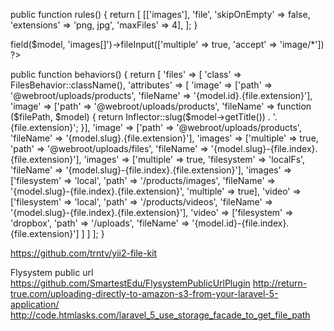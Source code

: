 public function rules()
{
    return [
        [['images'], 'file', 'skipOnEmpty' => false, 'extensions' => 'png, jpg', 'maxFiles' => 4],
    ];
}

<?= $form->field($model, 'images[]')->fileInput(['multiple' => true, 'accept' => 'image/*']) ?>


public function behaviors()
{
    return [
        'files' => [
            'class' => FilesBehavior::className(),
            'attributes' => [
                'image' => ['path' => '@webroot/uploads/products', 'fileName' => '{model.id}.{file.extension}'],
                'image' => ['path' => '@webroot/uploads/products', 'fileName' => function ($filePath, $model) {
                        return Inflector::slug($model->getTitle()) . '.{file.extension}';
                    }],
                'image' => ['path' => '@webroot/uploads/products', 'fileName' => '{model.slug}.{file.extension}'],
                'images' => ['multiple' => true, 'path' => '@webroot/uploads/files', 'fileName' => '{model.slug}-{file.index}.{file.extension}'],
                'images' => ['multiple' => true, 'filesystem' => 'localFs', 'fileName' => '{model.slug}-{file.index}.{file.extension}'],
                'images' => ['filesystem' => 'local', 'path' => '/products/images', 'fileName' => '{model.slug}-{file.index}.{file.extension}', 'multiple' => true],
                'video' => ['filesystem' => 'local', 'path' => '/products/videos', 'fileName' => '{model.slug}-{file.index}.{file.extension}'],
                'video' => ['filesystem' => 'dropbox', 'path' => '/uploads', 'fileName' => '{model.id}-{file.index}.{file.extension}']
            ]
        ]
    ];
}


https://github.com/trntv/yii2-file-kit


Flysystem public url
https://github.com/SmartestEdu/FlysystemPublicUrlPlugin
http://return-true.com/uploading-directly-to-amazon-s3-from-your-laravel-5-application/
http://code.htmlasks.com/laravel_5_use_storage_facade_to_get_file_path